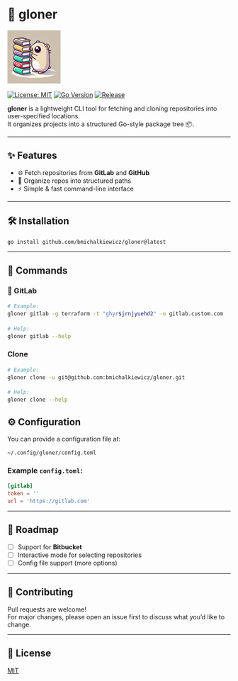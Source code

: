 # 🚀 gloner

<img src="assets/logo.png" alt="gloner logo" width="120"/>

[![License: MIT](https://img.shields.io/badge/License-MIT-blue.svg)](LICENSE)
[![Go Version](https://img.shields.io/github/go-mod/go-version/bmichalkiewicz/gloner)](go.mod)
[![Release](https://img.shields.io/github/v/release/bmichalkiewicz/gloner)](https://github.com/bmichalkiewicz/gloner/releases)

**gloner** is a lightweight CLI tool for fetching and cloning repositories into user-specified locations.  
It organizes projects into a structured Go-style package tree 📦.

---

## ✨ Features

- 🌐 Fetch repositories from **GitLab** and **GitHub**
- 📂 Organize repos into structured paths
- ⚡ Simple & fast command-line interface

---

## 🛠️ Installation

```bash
go install github.com/bmichalkiewicz/gloner@latest
```

---

## 📜 Commands

### 🔑 GitLab
```bash
# Example:
gloner gitlab -g terraform -t "ghyr$jrnjyuehd2" -u gitlab.custom.com

# Help:
gloner gitlab --help
```

### Clone
```bash
# Example:
gloner clone -u git@github.com:bmichalkiewicz/gloner.git

# Help:
gloner clone --help
```
## ⚙️ Configuration

You can provide a configuration file at:

```
~/.config/gloner/config.toml
```

### Example `config.toml`:

```toml
[gitlab]
token = ''
url = 'https://gitlab.com'
```
---

## 📌 Roadmap

- [ ] Support for **Bitbucket**
- [ ] Interactive mode for selecting repositories
- [ ] Config file support (more options)

---

## 🤝 Contributing

Pull requests are welcome!  
For major changes, please open an issue first to discuss what you’d like to change.  

---

## 📄 License

[MIT](LICENSE)
